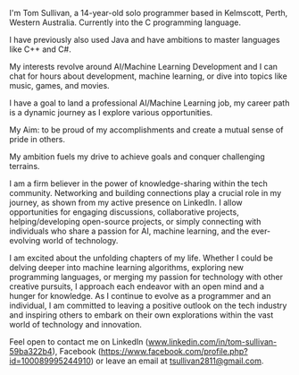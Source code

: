 I'm Tom Sullivan, a 14-year-old solo programmer based in Kelmscott, Perth, Western Australia. Currently into the C programming language.

I have previously also used Java and have ambitions to master languages like C++ and C#.

My interests revolve around AI/Machine Learning Development and I can chat for hours about development, machine learning, or dive into topics like music, games, and movies.

I have a goal to land a professional AI/Machine Learning job, my career path is a dynamic journey as I explore various opportunities. 

My Aim: to be proud of my accomplishments and create a mutual sense of pride in others.

My ambition fuels my drive to achieve goals and conquer challenging terrains. 

I am a firm believer in the power of knowledge-sharing within the tech community. Networking and building connections play a crucial role in my journey, as shown from my active presence on LinkedIn. I allow opportunities for engaging discussions, collaborative projects, helping/developing open-source projects, or simply connecting with individuals who share a passion for AI, machine learning, and the ever-evolving world of technology. 

I am excited about the unfolding chapters of my life. Whether I could be delving deeper into machine learning algorithms, exploring new programming languages, or merging my passion for technology with other creative pursuits, I approach each endeavor with an open mind and a hunger for knowledge. As I continue to evolve as a programmer and an individual, I am committed to leaving a positive outlook on the tech industry and inspiring others to embark on their own explorations within the vast world of technology and innovation.

Feel open to contact me on LinkedIn (www.linkedin.com/in/tom-sullivan-59ba322b4), Facebook (https://www.facebook.com/profile.php?id=100089995244910) or leave an email at tsullivan2811@gmail.com.
